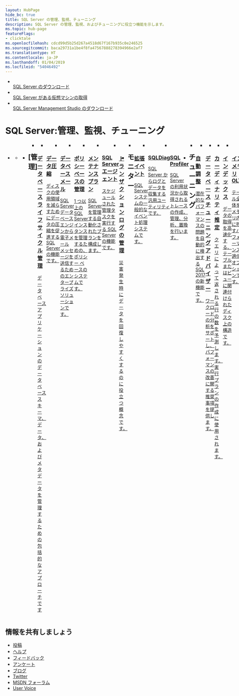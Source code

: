 ```yaml
---
layout: HubPage
hide_bc: true
title: SQL Server の管理、監視、チューニング
description: SQL Server の管理、監視、およびチューニングに役立つ機能を示します。
ms.topic: hub-page
featureFlags:
- clicktale
ms.openlocfilehash: cdcd99d5b25d267a4518d67f167b935c0e246525
ms.sourcegitcommit: baca29731a1be4f8fa47567888278394966e2af7
ms.translationtype: HT
ms.contentlocale: ja-JP
ms.lasthandoff: 01/04/2019
ms.locfileid: "54046492"
---
```

<div id="main" class="v2">
    <div class="container">
        <ul class="cardsY panelContent featuredContent">
            <li>
                <a href="/sql-server/sql-server-downloads">
                    <div class="cardSize">
                        <div class="cardPadding">
                            <div class="card">
                                <div class="cardImageOuter">
                                    <div class="cardImage">
                                        <img src="media/index/download-sql-server.svg" alt="" />
                                    </div>
                                </div>
                                <div class="cardText">
                                    <span class="likeAnH3">SQL Server のダウンロード</span>
                                </div>
                            </div>
                        </div>
                    </div>
                </a>
            </li>
            <li>
                <a href="https://azure.microsoft.com/services/virtual-machines/sql-server/?wt.mc_id=sqL16_vm">
                    <div class="cardSize">
                        <div class="cardPadding">
                            <div class="card">
                                <div class="cardImageOuter">
                                    <div class="cardImage">
                                        <img src="media/index/get-azure-sql-vm.svg" alt="" />
                                    </div>
                                </div>
                                <div class="cardText">
                                    <span class="likeAnH3">SQL Server がある仮想マシンの取得</span>
                                </div>
                            </div>
                        </div>
                    </div>
                </a>
            </li>
            <li>
                <a href="/sql/ssms/download-sql-server-management-studio-ssms">
                    <div class="cardSize">
                        <div class="cardPadding">
                            <div class="card">
                                <div class="cardImageOuter">
                                    <div class="cardImage">
                                        <img src="media/index/download-ssms.svg" alt="" />
                                    </div>
                                </div>
                                <div class="cardText">
                                    <span class="likeAnH3">SQL Server Management Studio のダウンロード</span>
                                </div>
                            </div>
                        </div>
                    </div>
                </a>
            </li>              
        </ul>
    </div>
    <div class="container">
        <h1>SQL Server:管理、監視、チューニング</h1>
        <ul class="pivots tabLess">
            <li class="pivotItem" style="display: list-item;" data-id="#products">
                <a href="#products" data-linktype="self-bookmark"></a>
                <ul id="products">
                    <li class="panelItem" data-index="0">
                        <a class="singlePanelNavItem selected" href="#products1" data-linktype="self-bookmark"></a>
                        <ul class="cardsD panelContent singlePanelContent" id="products1" style="margin-top: 0px; display: flex;">
                            <li class="fullSpan">
                                <div class="container intro">
                                <h2>[管理]</h2>
                            </li>
                            <li>
                                <a href="/sql/relational-databases/database-lifecycle-management/">
                                    <div class="cardSize">
                                        <div class="cardPadding">
                                            <div class="card">
                                                <div class="cardImageOuter">
                                                    <div class="cardImage">
                                                        <img src="media/manage-monitor-tune/db-lifecycle.svg" alt="" />
                                                    </div>
                                                </div>
                                                <div class="cardText">
                                                    <h3>データベース ライフ サイクル管理</h3>
                                                    <p>データベース アプリケーションのデータベース スキーマ、データ、およびメタデータを管理するための包括的なアプローチです</p>
                                                </div>
                                            </div>
                                        </div>
                                    </div>
                                </a>
                            </li>
                            <li>
                                <a href="/sql/relational-databases/data-compression/data-compression/">
                                    <div class="cardSize">
                                        <div class="cardPadding">
                                            <div class="card">
                                                <div class="cardImageOuter">
                                                    <div class="cardImage">
                                                        <img src="media/manage-monitor-tune/data-compression.svg" alt="" />
                                                    </div>
                                                </div>
                                                <div class="cardText">
                                                    <h3>データ圧縮</h3>
                                                    <p>ディスクの使用領域を減らすためにデータの圧縮を促進する SQL Server の機能です。 </p>
                                                </div>
                                            </div>
                                        </div>
                                    </div>
                                </a>
                            </li>
                            <li>
                                <a href="/sql/relational-databases/database-mail/database-mail">
                                    <div class="cardSize">
                                        <div class="cardPadding">
                                            <div class="card">
                                                <div class="cardImageOuter">
                                                    <div class="cardImage">
                                                        <img src="media/manage-monitor-tune/db-mail.svg" alt="" />
                                                    </div>
                                                </div>
                                                <div class="cardText">
                                                    <h3>データベース メール</h3>
                                                    <p>SQL Server データベース エンジンから電子メール メッセージを送信するためのエンタープライズ ソリューションです。 </p>
                                                </div>
                                            </div>
                                        </div>
                                    </div>
                                </a>
                            </li>
                            <li>
                                <a href="/sql/relational-databases/policy-based-management/administer-servers-by-using-policy-based-management/">
                                    <div class="cardSize">
                                        <div class="cardPadding">
                                            <div class="card">
                                                <div class="cardImageOuter">
                                                    <div class="cardImage">
                                                        <img src="media/manage-monitor-tune/policy-mgmt.svg" alt="" />
                                                    </div>
                                                </div>
                                                <div class="cardText">
                                                    <h3>ポリシー ベースの管理</h3>
                                                    <p>1 つ以上の SQL Server インスタンスを管理するための、ポリシー ベースのシステムです。</p>
                                                </div>
                                            </div>
                                        </div>
                                    </div>
                                </a>
                            </li>
                            <li>
                                <a href="/sql/relational-databases/maintenance-plans/maintenance-plans/">
                                    <div class="cardSize">
                                        <div class="cardPadding">
                                            <div class="card">
                                                <div class="cardImageOuter">
                                                    <div class="cardImage">
                                                        <img src="media/manage-monitor-tune/maintenance-plans.svg" alt="" />
                                                    </div>
                                                </div>
                                                <div class="cardText">
                                                    <h3>メンテナンス プラン</h3>
                                                    <p>SQL Server を管理する自動化されたプランを構成します。</p>
                                                </div>
                                            </div>
                                        </div>
                                    </div>
                                </a>
                            </li>
                            <li>
                                <a href="/sql/ssms/agent/sql-server-agent">
                                    <div class="cardSize">
                                        <div class="cardPadding">
                                            <div class="card">
                                                <div class="cardImageOuter">
                                                    <div class="cardImage">
                                                        <img src="media/manage-monitor-tune/sql-agent.svg" alt="" />
                                                    </div>
                                                </div>
                                                <div class="cardText">
                                                    <h3>SQL Server エージェント</h3>
                                                    <p>スケジュールされた管理タスクを実行する SQL Server の機能です。 </p>
                                                </div>
                                            </div>
                                        </div>
                                    </div>
                                </a>
                            </li>
                            <li>
                                <a href="/sql/relational-databases/logs/the-transaction-log-sql-server/">
                                    <div class="cardSize">
                                        <div class="cardPadding">
                                            <div class="card">
                                                <div class="cardImageOuter">
                                                    <div class="cardImage">
                                                        <img src="media/business-continuity/t-log-mgmt.svg" alt="" />
                                                    </div>
                                                </div>
                                                <div class="cardText">
                                                    <h3>トランザクション ログの管理</h3>
                                                    <p>災害発生時にデータを回復しやすくするのに役立つ概念です。</p>
                                                </div>
                                            </div>
                                        </div>
                                    </div>
                                </a>
                            </li>
                            <li class="fullSpan">
                                <div class="container intro">
                                <h2>モニター</h2>
                            </li>
                            <li>
                                <a href="/sql/relational-databases/extended-events/extended-events/">
                                    <div class="cardSize">
                                        <div class="cardPadding">
                                            <div class="card">
                                                <div class="cardImageOuter">
                                                    <div class="cardImage">
                                                        <img src="media/manage-monitor-tune/extended-events.svg" alt="" />
                                                    </div>
                                                </div>
                                                <div class="cardText">
                                                    <h3>拡張イベント</h3>
                                                    <p>SQL Server システムの一般的なイベント処理システムです。</p>
                                                </div>
                                            </div>
                                        </div>
                                    </div>
                                </a>
                            </li>
                            <li>
                                <a href="/sql/tools/sqldiag-utility/">
                                    <div class="cardSize">
                                        <div class="cardPadding">
                                            <div class="card">
                                                <div class="cardImageOuter">
                                                    <div class="cardImage">
                                                        <img  src="media/manage-monitor-tune/sql-diag.svg" alt="" />
                                                    </div>
                                                </div>
                                                <div class="cardText">
                                                    <h3>SQLDiag</h3>
                                                    <p>SQL Server からログとデータを収集する汎用ユーティリティです。 </p>
                                                </div>
                                            </div>
                                        </div>
                                    </div>
                                </a>
                            </li> 
                            <li>
                                <a href="/sql/tools/sql-server-profiler/sql-server-profiler/">
                                    <div class="cardSize">
                                        <div class="cardPadding">
                                            <div class="card">
                                                <div class="cardImageOuter">
                                                    <div class="cardImage">
                                                        <img src="media/manage-monitor-tune/sql-profiler.svg" alt="" />
                                                    </div>
                                                </div>
                                                <div class="cardText">
                                                    <h3>SQL Profiler</h3>
                                                    <p>SQL Server の利用状況から取得されるトレースの作成、管理、分析、置換を行います。 </p>
                                                </div>
                                            </div>
                                        </div>
                                    </div>
                                </a>
                            </li>
                            <li class="fullSpan">
                                <div class="container intro">
                                <h2>チューニング</h2>
                            </li>
                            <li>
                                <a href="/sql/relational-databases/automatic-tuning/automatic-tuning/">
                                    <div class="cardSize">
                                        <div class="cardPadding">
                                            <div class="card">
                                                <div class="cardImageOuter">
                                                    <div class="cardImage">
                                                        <img src="media/manage-monitor-tune/automatic-tuning.svg" alt="" />
                                                    </div>
                                                </div>
                                                <div class="cardText">
                                                    <h3>自動調整</h3>
                                                    <p>潜在的なパフォーマンスの問題を自動的に検出する SQL 2017 の新機能です。 </p>
                                                </div>
                                            </div>
                                        </div>
                                    </div>
                                </a>
                            </li>
                            <li>
                                <a href="/sql/relational-databases/performance/database-engine-tuning-advisor/">
                                    <div class="cardSize">
                                        <div class="cardPadding">
                                            <div class="card">
                                                <div class="cardImageOuter">
                                                    <div class="cardImage">
                                                        <img src="media/manage-monitor-tune/db-tuning-advisor.svg" alt="" />
                                                    </div>
                                                </div>
                                                <div class="cardText">
                                                    <h3>データベース チューニング アドバイザー</h3>
                                                    <p>ワークロードの分析をサポートし、パフォーマンスの改善に関する推奨事項を提供します。</p>
                                                </div>
                                            </div>
                                        </div>
                                    </div>
                                </a>
                            </li> 
                            <li>
                                <a href="/sql/relational-databases/performance/cardinality-estimation-sql-server/">
                                    <div class="cardSize">
                                        <div class="cardPadding">
                                            <div class="card">
                                                <div class="cardImageOuter">
                                                    <div class="cardImage">
                                                        <img src="media/manage-monitor-tune/cardinality-estimation.svg" alt="" />
                                                    </div>
                                                </div>
                                                <div class="cardText">
                                                    <h3>カーディナリティ推定</h3>
                                                    <p>クエリによって返される行の数を予測します。実行プランの作成に使用されます。</p>
                                                </div>
                                            </div>
                                        </div>
                                    </div>
                                </a>
                            </li>
                            <li>
                                <a href="/sql/relational-databases/indexes/indexes/">
                                    <div class="cardSize">
                                        <div class="cardPadding">
                                            <div class="card">
                                                <div class="cardImageOuter">
                                                    <div class="cardImage">
                                                        <img src="media/manage-monitor-tune/indexes.svg" alt="" />
                                                    </div>
                                                </div>
                                                <div class="cardText">
                                                    <h3>インデックス</h3>
                                                    <p>データの取得を高速化する、テーブルまたはビューに関連付けられたディスク上の構造です。</p>
                                                </div>
                                            </div>
                                        </div>
                                    </div>
                                </a>
                            </li>
                            <li>
                                <a href="/sql/relational-databases/in-memory-oltp/in-memory-oltp-in-memory-optimization/">
                                    <div class="cardSize">
                                        <div class="cardPadding">
                                            <div class="card">
                                                <div class="cardImageOuter">
                                                    <div class="cardImage">
                                                        <img src="media/manage-monitor-tune/in-mem-oltp.svg" alt="" />
                                                    </div>
                                                </div>
                                                <div class="cardText">
                                                    <h3>インメモリ OLTP</h3>
                                                    <p>テーブル全体をメモリ内に残すパフォーマンス最適化オプションです。</p>
                                                </div>
                                            </div>
                                        </div>
                                    </div>
                                </a>
                            </li>
                            <li>
                                <a href="/sql/relational-databases/partitions/partitioned-tables-and-indexes/">
                                    <div class="cardSize">
                                        <div class="cardPadding">
                                            <div class="card">
                                                <div class="cardImageOuter">
                                                    <div class="cardImage">
                                                        <img src="media/manage-monitor-tune/partitions.svg" alt="" />
                                                    </div>
                                                </div>
                                                <div class="cardText">
                                                    <h3>[メジャー グループ]</h3>
                                                    <p>データがファイル グループなどのユニットをまたがるようにできます。 </p>
                                                </div>
                                            </div>
                                        </div>
                                    </div>
                                </a>
                            </li>
                            <li>
                                <a href="/sql/relational-databases/performance/plan-guides/">
                                    <div class="cardSize">
                                        <div class="cardPadding">
                                            <div class="card">
                                                <div class="cardImageOuter">
                                                    <div class="cardImage">
                                                        <img src="media/manage-monitor-tune/plan-guide.svg" alt="" />
                                                    </div>
                                                </div>
                                                <div class="cardText">
                                                    <h3>プラン ガイド</h3>
                                                    <p>特定のクエリに対する実行プランの手動入力を可能にする SQL Server の機能です。</p>
                                                </div>
                                            </div>
                                        </div>
                                    </div>
                                </a>
                            </li>
                            <li>
                                <a href="/sql/relational-databases/resource-governor/resource-governor/">
                                    <div class="cardSize">
                                        <div class="cardPadding">
                                            <div class="card">
                                                <div class="cardImageOuter">
                                                    <div class="cardImage">
                                                        <img src="media/manage-monitor-tune/resource-gov.svg" alt="" />
                                                    </div>
                                                </div>
                                                <div class="cardText">
                                                    <h3>リソース ガバナー</h3>
                                                    <p>アプリケーションの要求で使用できる CPU、IO、メモリの量に関する制限を指定します。 </p>
                                                </div>
                                            </div>
                                        </div>
                                    </div>
                                </a>
                            </li> 
                            <li>
                                <a href="/sql/relational-databases/statistics/statistics?view=sql-server-2017">
                                    <div class="cardSize">
                                        <div class="cardPadding">
                                            <div class="card">
                                                <div class="cardImageOuter">
                                                    <div class="cardImage">
                                                        <img src="media/manage-monitor-tune/statistics.svg" alt="" />
                                                    </div>
                                                </div>
                                                <div class="cardText">
                                                    <h3>統計</h3>
                                                    <p>データの分布を SQL Server エンジンに伝えます。実行プランの作成に使用されます。</p>
                                                </div>
                                            </div>
                                        </div>
                                    </div>
                                </a>
                            </li>
                        </ul>
                    </li>
                </ul>
            </li>
        </ul>
    </div>
</div>
<div class="container centered pageFooter">
        <h2>情報を共有しましょう</h2>
        <ul class="links">
           <li>
                <a href="https://aka.ms/editsqldocs" data-linktype="external"> 投稿 </a>
            </li>
           <li>
                <a href="https://docs.microsoft.com/sql/sql-server/sql-server-get-help" data-linktype="external"> ヘルプ </a>
            </li>
           <li>
                <a href="https://aka.ms/sqldocsfeedback" data-linktype="external"> フィードバック </a>
            </li>
           <li>
                <a href="https://aka.ms/sqldocsurvey" data-linktype="external"> アンケート </a>
            </li>
           <li>
                <a href="https://cloudblogs.microsoft.com/sqlserver/" data-linktype="external"> ブログ </a>
            </li>
            <li>
                <a href="https://twitter.com/sqldocs" data-linktype="external"> Twitter </a>
            </li>
            <li>
                <a href="https://social.msdn.microsoft.com/Forums/en-US/home?forum=sqldatabaseengine&filter=alltypes&sort=lastpostdesc" data-linktype="external"> MSDN フォーラム </a>
            </li>
            <li>
                <a href="https://feedback.azure.com/forums/908035-sql-server" data-linktype="external"> User Voice </a>
            </li>
        </ul>
    </div>
